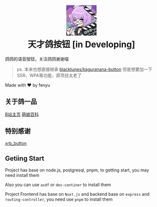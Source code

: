 
<h1 align="center">
    <img width="100" height="100" src="frontend/assets/logo.jpg" alt=""><br>
    天才鸽按钮 [in Developing]
</h1>

鸽鸽的语音按钮，关注鸽鸽谢谢喵

> ps. 本来也想直接继承 [blacktunes/kaguranana-button](https://github.com/blacktunes/kaguranana-button) 但是想要加一下SSR、WPA等功能，原项目太老了

Made with ♥ by fenyu

## 关于鸽一品

[B站主页](https://space.bilibili.com/11399495)
[萌娘百科](https://mzh.moegirl.org.cn/%E9%B8%BD%E4%B8%80%E5%93%81)

## 特别感谢

[xrb_button](https://github.com/pipilapilayu/xrb_button)

## Getiing Start

Project has base on node.js, postgresql, pnpm, to getting start, you may need install them

Also you can use `asdf` or `dev-continer` to install them

Project Frontend has base on `Nuxt.js` and backend base on `express` and `routing-controller`, you need use `pnpm` to install them
